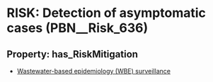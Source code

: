 # RISK: __Detection of asymptomatic cases__ (PBN__Risk_636)

## Property: has_RiskMitigation

* [Wastewater-based epidemiology (WBE) surveillance](PBN__RiskMitigation_880)

